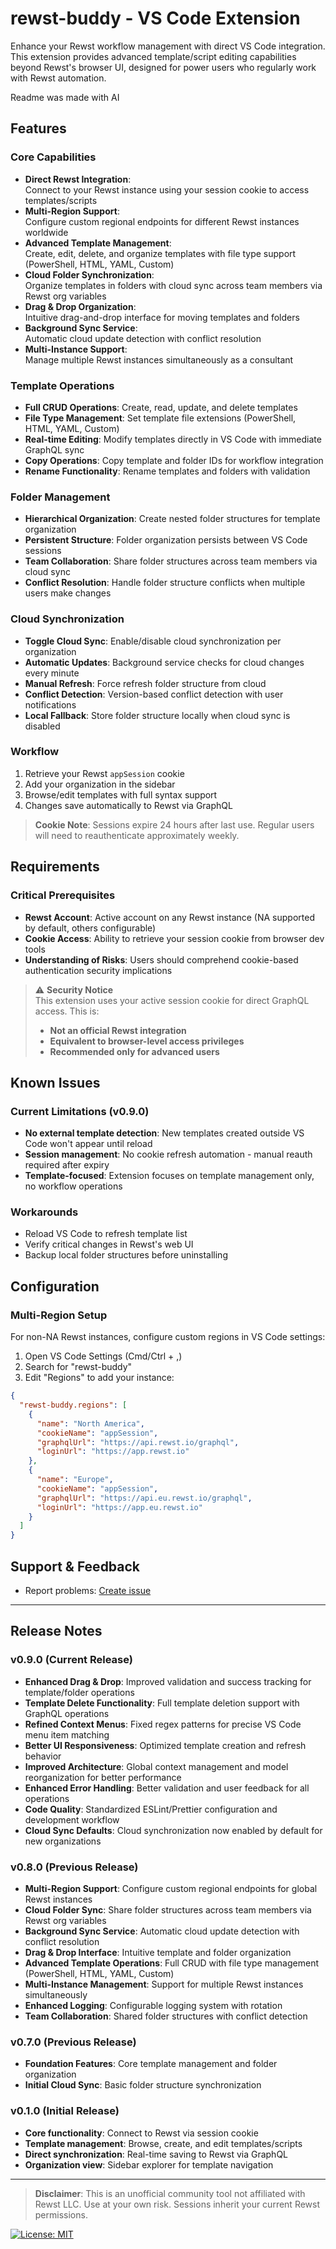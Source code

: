 # rewst-buddy - VS Code Extension

Enhance your Rewst workflow management with direct VS Code integration. This extension provides advanced template/script editing capabilities beyond Rewst's browser UI, designed for power users who regularly work with Rewst automation.

Readme was made with AI

## Features

### Core Capabilities
- **Direct Rewst Integration**:  
  Connect to your Rewst instance using your session cookie to access templates/scripts
- **Multi-Region Support**:  
  Configure custom regional endpoints for different Rewst instances worldwide
- **Advanced Template Management**:  
  Create, edit, delete, and organize templates with file type support (PowerShell, HTML, YAML, Custom)
- **Cloud Folder Synchronization**:  
  Organize templates in folders with cloud sync across team members via Rewst org variables
- **Drag & Drop Organization**:  
  Intuitive drag-and-drop interface for moving templates and folders
- **Background Sync Service**:  
  Automatic cloud update detection with conflict resolution
- **Multi-Instance Support**:  
  Manage multiple Rewst instances simultaneously as a consultant

### Template Operations
- **Full CRUD Operations**: Create, read, update, and delete templates
- **File Type Management**: Set template file extensions (PowerShell, HTML, YAML, Custom)
- **Real-time Editing**: Modify templates directly in VS Code with immediate GraphQL sync
- **Copy Operations**: Copy template and folder IDs for workflow integration
- **Rename Functionality**: Rename templates and folders with validation

### Folder Management
- **Hierarchical Organization**: Create nested folder structures for template organization
- **Persistent Structure**: Folder organization persists between VS Code sessions
- **Team Collaboration**: Share folder structures across team members via cloud sync
- **Conflict Resolution**: Handle folder structure conflicts when multiple users make changes

### Cloud Synchronization
- **Toggle Cloud Sync**: Enable/disable cloud synchronization per organization
- **Automatic Updates**: Background service checks for cloud changes every minute
- **Manual Refresh**: Force refresh folder structure from cloud
- **Conflict Detection**: Version-based conflict detection with user notifications
- **Local Fallback**: Store folder structure locally when cloud sync is disabled

### Workflow
1. Retrieve your Rewst `appSession` cookie
2. Add your organization in the sidebar
3. Browse/edit templates with full syntax support
4. Changes save automatically to Rewst via GraphQL

> **Cookie Note**: Sessions expire 24 hours after last use. Regular users will need to reauthenticate approximately weekly.

## Requirements

### Critical Prerequisites
- **Rewst Account**: Active account on any Rewst instance (NA supported by default, others configurable)
- **Cookie Access**: Ability to retrieve your session cookie from browser dev tools
- **Understanding of Risks**: Users should comprehend cookie-based authentication security implications

> :warning: **Security Notice**  
> This extension uses your active session cookie for direct GraphQL access. This is:
> - **Not an official Rewst integration**
> - **Equivalent to browser-level access privileges**
> - **Recommended only for advanced users**

## Known Issues

### Current Limitations (v0.9.0)
- **No external template detection**: New templates created outside VS Code won't appear until reload
- **Session management**: No cookie refresh automation - manual reauth required after expiry
- **Template-focused**: Extension focuses on template management only, no workflow operations

### Workarounds
- Reload VS Code to refresh template list
- Verify critical changes in Rewst's web UI
- Backup local folder structures before uninstalling

## Configuration

### Multi-Region Setup
For non-NA Rewst instances, configure custom regions in VS Code settings:

1. Open VS Code Settings (Cmd/Ctrl + ,)
2. Search for "rewst-buddy"
3. Edit "Regions" to add your instance:

```json
{
  "rewst-buddy.regions": [
    {
      "name": "North America",
      "cookieName": "appSession",
      "graphqlUrl": "https://api.rewst.io/graphql",
      "loginUrl": "https://app.rewst.io"
    },
    {
      "name": "Europe",
      "cookieName": "appSession",
      "graphqlUrl": "https://api.eu.rewst.io/graphql",
      "loginUrl": "https://app.eu.rewst.io"
    }
  ]
}
```

## Support & Feedback
- Report problems: [Create issue](https://github.com/Brostash/rewst-buddy/issues)

---

## Release Notes

### v0.9.0 (Current Release)
- **Enhanced Drag & Drop**: Improved validation and success tracking for template/folder operations
- **Template Delete Functionality**: Full template deletion support with GraphQL operations
- **Refined Context Menus**: Fixed regex patterns for precise VS Code menu item matching
- **Better UI Responsiveness**: Optimized template creation and refresh behavior
- **Improved Architecture**: Global context management and model reorganization for better performance
- **Enhanced Error Handling**: Better validation and user feedback for all operations
- **Code Quality**: Standardized ESLint/Prettier configuration and development workflow
- **Cloud Sync Defaults**: Cloud synchronization now enabled by default for new organizations

### v0.8.0 (Previous Release)
- **Multi-Region Support**: Configure custom regional endpoints for global Rewst instances
- **Cloud Folder Sync**: Share folder structures across team members via Rewst org variables
- **Background Sync Service**: Automatic cloud update detection with conflict resolution
- **Drag & Drop Interface**: Intuitive template and folder organization
- **Advanced Template Operations**: Full CRUD with file type management (PowerShell, HTML, YAML, Custom)
- **Multi-Instance Management**: Support for multiple Rewst instances simultaneously
- **Enhanced Logging**: Configurable logging system with rotation
- **Team Collaboration**: Shared folder structures with conflict detection

### v0.7.0 (Previous Release)
- **Foundation Features**: Core template management and folder organization
- **Initial Cloud Sync**: Basic folder structure synchronization

### v0.1.0 (Initial Release)
- **Core functionality**: Connect to Rewst via session cookie
- **Template management**: Browse, create, and edit templates/scripts
- **Direct synchronization**: Real-time saving to Rewst via GraphQL
- **Organization view**: Sidebar explorer for template navigation

---

> **Disclaimer**: This is an unofficial community tool not affiliated with Rewst LLC. Use at your own risk. Sessions inherit your current Rewst permissions.

[![License: MIT](https://img.shields.io/badge/License-MIT-yellow.svg)](https://opensource.org/licenses/MIT)